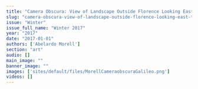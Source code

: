 ```yaml
---
title: "Camera Obscura: View of Landscape Outside Florence Looking East Toward Where Galileo Died in Exile, Italy, 2009"
slug: "camera-obscura-view-of-landscape-outside-florence-looking-east-toward-where-galileo-died-in-exile-italy-2009"
issue: "Winter"
issue_full_name: "Winter 2017"
year: "2017"
date: "2017-01-01"
authors: ['Abelardo Morell']
section: "art"
audio: []
main_image: ""
banner_image: ""
images: ['sites/default/files/MorellCameraobscuraGalileo.png']
videos: []
---
```

